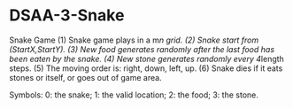 # DSAA-3-Snake
Snake Game
(1) Snake game plays in a m*n grid.
(2) Snake start from (StartX,StartY).
(3) New food generates randomly after the last food has been eaten by the snake.
(4) New stone generates randomly every 4*length steps.
(5) The moving order is: right, down, left, up.
(6) Snake dies if it eats stones or itself, or goes out of game area.

Symbols:
0: the snake;
1: the valid location;
2: the food;
3: the stone.
